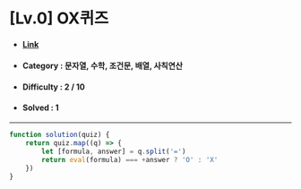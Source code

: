 # [Lv.0] OX퀴즈 
* #### [Link](https://school.programmers.co.kr/learn/courses/30/lessons/120907)
* #### Category : 문자열, 수학, 조건문, 배열, 사칙연산
* #### Difficulty : 2 / 10  
* #### Solved : 1

<hr />

```js
function solution(quiz) {
    return quiz.map((q) => {
        let [formula, answer] = q.split('=')
        return eval(formula) === +answer ? 'O' : 'X' 
    })
}
```